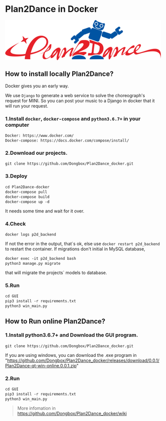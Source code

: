 # Plan2Dance in Docker
![image](https://github.com/Dongbox/Plan2Dance_docker/blob/master/GUI/Plan2Dance/logo.png)

## How to install locally Plan2Dance?
Docker gives you an early way.

We use `Django` to generate a web service to solve the choreograph's request for MINI. So you can post your music to a Django in docker that it will run your request.

### 1.Install `docker`, `docker-compose` and `python3.6.7+` in your computer

```
Docker: https://www.docker.com/
Docker-compose: https://docs.docker.com/compose/install/
```

### 2.Download our projects.
```
git clone https://github.com/Dongbox/Plan2Dance_docker.git
```
### 3.Deploy
```
cd Plan2Dance-docker
docker-compose pull
docker-compose build
docker-compose up -d
```
It needs some time and wait for it over.
### 4.Check
```
docker logs p2d_backend
```
If not the error in the output, that\`s ok, else use `docker restart p2d_backend` to restart the container.
If migrations don't initial in MySQL database,
```
docker exec -it p2d_backend bash
python3 manage.py migrate  
```
that will migrate the projects\` models to database.

### 5.Run 
```
cd GUI
pip3 install -r requirements.txt
python3 win_main.py
```

## How to Run online Plan2Dance?


### 1.Install python3.6.7+ and Download the GUI program.
```
git clone https://github.com/Dongbox/Plan2Dance_docker.git
```
If you are using windows, you can download the .exe program in 
"https://github.com/Dongbox/Plan2Dance_docker/releases/download/0.0.1/Plan2Dance-qt-win-online.0.0.1.zip"

### 2.Run 
```
cd GUI
pip3 install -r requirements.txt
python3 win_main.py
```

> More infomation in https://github.com/Dongbox/Plan2Dance_docker/wiki
